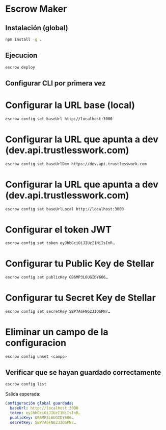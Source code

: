 # Escrow Maker

## Instalación (global)
```bash
npm install -g .
```

## Ejecucion 
```bash
escrow deploy
```

## Configurar CLI por primera vez

# Configurar la URL base (local)
```bash
escrow config set baseUrl http://localhost:3000
```

# Configurar la URL que apunta a dev (dev.api.trustlesswork.com)
```bash
escrow config set baseUrlDev https://dev.api.trustlesswork.com
```

# Configurar la URL que apunta a dev (dev.api.trustlesswork.com)
```bash
escrow config set baseUrlLocal http://localhost:3000
```

# Configurar el token JWT
```bash
escrow config set token eyJhbGciOiJIUzI1NiIsInR…
```

# Configurar tu Public Key de Stellar
```bash
escrow config set publicKey GB6MP3L6UGIDY6O6…
```

# Configurar tu Secret Key de Stellar
```bash
escrow config set secretKey SBP7A6FN62JIOSPN7…
```

# Eliminar un campo de la configuracion
```bash
escrow config unset <campo>
```


## Verificar que se hayan guardado correctamente 
```bash
escrow config list
```

Salida esperada:
```yaml
Configuración global guardada:
  baseUrl: http://localhost:3000
  token: eyJhbGciOiJIUzI1NiIsInR…
  publicKey: GB6MP3L6UGIDY6O6…
  secretKey: SBP7A6FN62JIOSPN7…

```